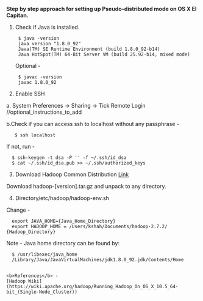 <b> Step by step approach for setting up Pseudo-distributed mode on OS X El Capitan. </b>

1. Check if Java is installed. 

        $ java -version
        java version "1.8.0_92"
        Java(TM) SE Runtime Environment (build 1.8.0_92-b14)
        Java HotSpot(TM) 64-Bit Server VM (build 25.92-b14, mixed mode)

    Optional - 

        $ javac -version
        javac 1.8.0_92

2. Enable SSH 

  a. System Preferences -> Sharing -> Tick Remote Login 
  //optional_instructions_to_add

  b.Check if you can access ssh to localhost without any passphrase - 
  
       $ ssh localhost

  If not, run - 

      $ ssh-keygen -t dsa -P '' -f ~/.ssh/id_dsa
      $ cat ~/.ssh/id_dsa.pub >> ~/.ssh/authorized_keys

3. Download Hadoop Common Distribution [Link](http://www.apache.org/dyn/closer.cgi/hadoop/common/) 
  
  Download hadoop-[version].tar.gz and unpack to any directory. 

4. Directory/etc/hadoop/hadoop-env.sh 

  Change - 
  
      export JAVA_HOME={Java_Home_Directory} 
      export HADOOP_HOME = /Users/kshah/Documents/hadoop-2.7.2/ {Hadoop_Directory}
  
  Note - Java home directory can be found by: 
  
      $ /usr/libexec/java_home
      /Library/Java/JavaVirtualMachines/jdk1.8.0_92.jdk/Contents/Home

  
    <b>References</b> - 
    [Hadoop Wiki](https://wiki.apache.org/hadoop/Running_Hadoop_On_OS_X_10.5_64-bit_(Single-Node_Cluster))
